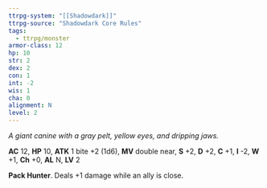 ```yaml
---
ttrpg-system: "[[Shadowdark]]"
ttrpg-source: "Shadowdark Core Rules"
tags:
  - ttrpg/monster
armor-class: 12
hp: 10
str: 2
dex: 2
con: 1
int: -2
wis: 1
cha: 0
alignment: N
level: 2
---
```


_A giant canine with a gray pelt, yellow eyes, and dripping jaws._

**AC** 12, **HP** 10, **ATK** 1 bite +2 (1d6), **MV** double near, **S** +2, **D** +2, **C** +1, **I** -2, **W** +1, **Ch** +0, **AL** N, **LV** 2

**Pack Hunter**. Deals +1 damage while an ally is close.

